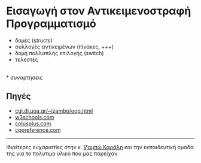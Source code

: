 # Εισαγωγή στον Αντικειμενοστραφή Προγραμματισμό

* δομές (structs)
* συλλογές αντικειμένων (πίνακες, +++)
* δομή πολλαπλής επιλογής (switch)
* τελεστές
<br>
* συναρτήσεις


## Πηγές
* [cgi.di.uoa.gr/~izambo/oop.html](https://cgi.di.uoa.gr/~izambo/oop.html)
* [w3schools.com](https://www.w3schools.com)
* [cplusplus.com](https://cplusplus.com)
* [cppreference.com](https://en.cppreference.com/w/)

---

Ιδιαίτερες ευχαριστίες στην κ. [Ιζαμπώ Καράλη](https://cgi.di.uoa.gr/~izambo/GR.html) και την εκπαιδευτική ομάδα της για το πολύτιμο υλικό που μας παρείχαν
